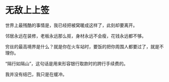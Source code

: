# 无敌上上签

世界上最残酷的事情是，我已经把被窝暖成这样了，此刻却要离开。 

邻居永远在装修，老板永远那么抠，身材永远不会瘦，花钱永远都不够。 

穷丝的最高境界是什么？就是你在火车站时，要饭的把你周围人都要过了，就是不理你。 

“隔行如隔山”，这句话是用来形容银行取款时的跨行手续费的。 

我并没有结巴，我只是在缓冲。